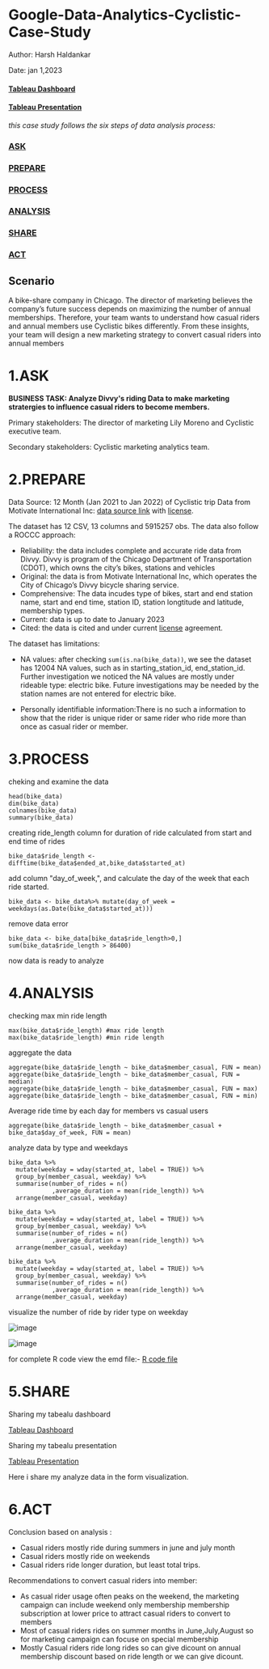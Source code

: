# Google-Data-Analytics-Cyclistic-Case-Study
Author: Harsh Haldankar

Date: jan 1,2023

#### [Tableau Dashboard](https://public.tableau.com/views/cyclisticdataanalysis/Dashboard1?:language=en-US&publish=yes&:display_count=n&:origin=viz_share_link)
#### [Tableau Presentation](https://public.tableau.com/views/cyclisticdataanalysis/Story1?:language=en-US&publish=yes&:display_count=n&:origin=viz_share_link)
_this case study follows the six steps of data analysis process:_

### [ASK](#1.ASK)
### [PREPARE](#2.PREPARE)
### [PROCESS](#3.PROCESS)
### [ANALYSIS](#4.ANALYSIS)
### [SHARE](#5.SHARE)
### [ACT](#6.ACT)

## Scenario
A bike-share company in Chicago. The director of marketing believes the company’s future success depends on maximizing the number of annual memberships. Therefore,
your team wants to understand how casual riders and annual members use Cyclistic bikes differently. From these insights, your team will design a new marketing strategy to convert casual riders into annual members

# 1.ASK
**BUSINESS TASK: Analyze Divvy's riding Data to make marketing stratergies to influence casual riders to become members.**

Primary stakeholders: The director of marketing Lily Moreno and Cyclistic executive team.

Secondary stakeholders: Cyclistic marketing analytics team.

# 2.PREPARE
Data Source: 12 Month (Jan 2021 to Jan 2022) of Cyclistic trip Data from Motivate International Inc: [data source link](https://divvy-tripdata.s3.amazonaws.com/index.html) with [license](https://www.divvybikes.com/data-license-agreement).

The dataset has 12 CSV, 13 columns and 5915257 obs. The data also follow a ROCCC approach:

- Reliability: the data includes complete and accurate ride data from Divvy. Divvy is program of the Chicago Department of Transportation (CDOT), which owns the city’s bikes, stations and vehicles
- Original: the data is from Motivate International Inc, which operates the City of Chicago’s Divvy bicycle sharing service.
- Comprehensive: The data incudes type of bikes, start and end station name, start and end time, station ID, station longtitude and latitude, membership types.
- Current: data is up to date to January 2023
- Cited: the data is cited and under current [license](https://www.divvybikes.com/data-license-agreement) agreement.

The dataset has limitations:

- NA values: after checking `sum(is.na(bike_data))`, we see the dataset has 12004 NA values, such as in starting_station_id, end_station_id. Further investigation we noticed the NA values are mostly under rideable type: electric bike. Future investigations may be needed by the station names are not entered for electric bike.

- Personally identifiable information:There is no such a information to show that the rider is unique rider or same rider who ride more than once as casual rider or member.

# 3.PROCESS
cheking and examine the data
```
head(bike_data)
dim(bike_data)
colnames(bike_data)
summary(bike_data)
```

creating ride_length column for duration of ride calculated from start and end time of rides
```
bike_data$ride_length <- difftime(bike_data$ended_at,bike_data$started_at)
```

add column "day_of_week,", and calculate the day of the week that each ride started.
```
bike_data <- bike_data%>% mutate(day_of_week = weekdays(as.Date(bike_data$started_at)))
```

remove data error
```
bike_data <- bike_data[bike_data$ride_length>0,] 
sum(bike_data$ride_length > 86400)
```
now data is ready to analyze

# 4.ANALYSIS
 
checking max min ride length
```
max(bike_data$ride_length) #max ride length
max(bike_data$ride_length) #min ride length
```

aggregate the data

```
aggregate(bike_data$ride_length ~ bike_data$member_casual, FUN = mean)
aggregate(bike_data$ride_length ~ bike_data$member_casual, FUN = median)
aggregate(bike_data$ride_length ~ bike_data$member_casual, FUN = max)
aggregate(bike_data$ride_length ~ bike_data$member_casual, FUN = min)
```

Average ride time by each day for members vs casual users
```
aggregate(bike_data$ride_length ~ bike_data$member_casual + bike_data$day_of_week, FUN = mean)
```

analyze data by type and weekdays
```
bike_data %>% 
  mutate(weekday = wday(started_at, label = TRUE)) %>%  
  group_by(member_casual, weekday) %>%  
  summarise(number_of_rides = n()							
            ,average_duration = mean(ride_length)) %>% 		
  arrange(member_casual, weekday)
```

```{r}
bike_data %>% 
  mutate(weekday = wday(started_at, label = TRUE)) %>%  
  group_by(member_casual, weekday) %>%  
  summarise(number_of_rides = n()							
            ,average_duration = mean(ride_length)) %>% 		
  arrange(member_casual, weekday)
```

```{r}
bike_data %>% 
  mutate(weekday = wday(started_at, label = TRUE)) %>%  
  group_by(member_casual, weekday) %>%  
  summarise(number_of_rides = n()							
            ,average_duration = mean(ride_length)) %>% 		
  arrange(member_casual, weekday)
```

visualize the number of ride by rider type on weekday

![image](https://user-images.githubusercontent.com/121929260/212097047-c2626270-25bb-4c8b-96a3-7cac74e785c3.png)


![image](https://user-images.githubusercontent.com/121929260/212097919-5f00663a-b257-413d-bcd0-caac1549ca1f.png)

for complete R code view the emd file:- [R code file](https://github.com/harshhaldankar/Google-Data-Analytics-Cyclistic-Case-Study/blob/main/cyclistic%20case%20study%20.Rmd)

# 5.SHARE
Sharing my tabealu dashboard

[Tableau Dashboard](https://public.tableau.com/views/cyclisticdataanalysis/Dashboard1?:language=en-US&publish=yes&:display_count=n&:origin=viz_share_link)

Sharing my tabealu presentation

[Tableau Presentation](https://public.tableau.com/views/cyclisticdataanalysis/Story1?:language=en-US&publish=yes&:display_count=n&:origin=viz_share_link)

Here i share my analyze data in the form visualization.

# 6.ACT

Conclusion based on analysis :
- Casual riders mostly ride during summers in june and july month
- Casual riders mostly ride on weekends
- Casual riders ride longer duration, but least total trips.

Recommendations to convert casual riders into member:

- As casual rider usage often peaks on the weekend, the marketing campaign can include weekend only membership membership subscription at lower price to attract casual   riders to convert to members
- Most of casual riders rides on summer months in June,July,August so for marketing campaign can focuse on special membership
- Mostly Casual riders ride long rides so can give dicount on annual membership discount based on ride length or we can give dicount. 
